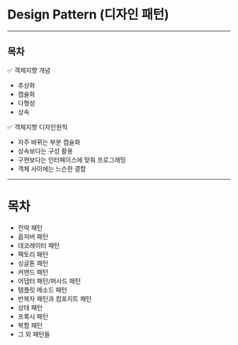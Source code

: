 # Design Pattern (디자인 패턴)
---------------

목차 
---------------

✅ 객체지향 개념

- 추상화
- 캡슐화
- 다형성
- 상속


✅ 객체지향 디자인원칙

- 자주 바뀌는 부분 캡슐화
- 상속보다는 구성 활용
- 구현보다는 인터페이스에 맞춰 프로그래밍
- 객체 사이에는 느슨한 결합


---------------
# 목차 

- 전략 패턴
- 옵저버 패턴
- 데코레이터 패턴
- 팩토리 패턴
- 싱글톤 패턴
- 커맨드 패턴
- 어댑터 패턴/퍼사드 패턴
- 템플릿 메소드 패턴
- 반복자 패턴과 컴포지트 패턴
- 상태 패턴
- 프록시 패턴
- 복합 패턴
- 그 외 패턴들 
